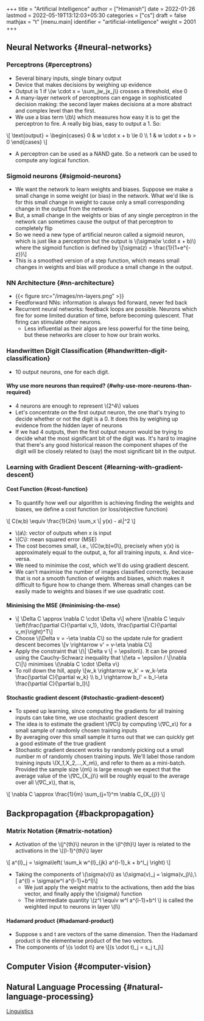 +++
title = "Artificial Intelligence"
author = ["Himanish"]
date = 2022-01-26
lastmod = 2022-05-19T13:12:03+05:30
categories = ["cs"]
draft = false
mathjax = "t"
[menu.main]
  identifier = "artificial-intelligence"
  weight = 2001
+++

## Neural Networks {#neural-networks}


### Perceptrons {#perceptrons}

-   Several binary inputs, single binary output
-   Device that makes decisions by weighing up evidence
-   Output is 1 if \\(w \cdot x = \sum\_jw\_jx\_j\\) crosses a threshold, else 0
-   A many-layer network of perceptrons can engage in sophisticated decision making: the second layer makes decisions at a more abstract and complex level than the first.
-   We use a bias term \\(b\\) which measures how easy it is to get the perceptron to fire. A really big bias, easy to output a 1. So:

\\[ \text{output} = \begin{cases}
0 & w \cdot x + b \le 0 \\\\
1 & w \cdot x + b > 0
\end{cases}
\\]

-   A perceptron can be used as a NAND gate. So a network can be used to compute any logical function.


### Sigmoid neurons {#sigmoid-neurons}

-   We want the network to learn weights and biases. Suppose we make a small change in some weight (or bias) in the network. What we'd like is for this small change in weight to cause only a small corresponding change in the output from the network
-   But, a small change in the weights or bias of any single perceptron in the network can sometimes cause the output of that perceptron to completely flip
-   So we need a new type of artificial neuron called a sigmoid neuron, which is just like a perceptron but the output is \\(\sigma(w \cdot x + b)\\) where the sigmoid function is defined by \\[\sigma(z) = \frac{1}{1+e^{-z}}\\]
-   This is a smoothed version of a step function, which means small changes in weights and bias will produce a small change in the output.


### NN Architecture {#nn-architecture}

-   {{< figure src="/images/nn-layers.png" >}}
-   Feedforward NNs: information is always fed forward, never fed back
-   Recurrent neural networks: feedback loops are possible. Neurons which fire for some limited duration of time, before becoming quiescent. That firing can stimulate other neurons.
    -   Less influential as their algos are less powerful for the time being, but these networks are closer to how our brain works.


### Handwritten Digit Classification {#handwritten-digit-classification}

-   10 output neurons, one for each digit.


#### Why use more neurons than required? {#why-use-more-neurons-than-required}

-   4 neurons are enough to represent \\(2^4\\) values
-   Let's concentrate on the first output neuron, the one that's trying to decide whether or not the digit is a 0. It does this by weighing up evidence from the hidden layer of neurons
-   If we had 4 outputs, then the first output neuron would be trying to decide what the most significant bit of the digit was. It's hard to imagine that there's any good historical reason the component shapes of the digit will be closely related to (say) the most significant bit in the output.


### Learning with Gradient Descent {#learning-with-gradient-descent}


#### Cost Function {#cost-function}

-   To quantify how well our algorithm is achieving finding the weights and biases, we define a cost function (or loss/objective function)

\\[ C(w,b) \equiv \frac{1}{2n} \sum\_x \\| y(x) - a\\|^2 \\]

-   \\(a\\): vector of outputs when x is input
-   \\(C\\): mean squared error (MSE)
-   The cost becomes small, i.e., \\(C(w,b)≈0\\), precisely when y(x) is approximately equal to the output, a, for all training inputs, x. And vice-versa.
-   We need to minimise the cost, which we'll do using gradient descent.
-   We can't maximise the number of images classified correctly, because that is not a smooth function of weights and biases, which makes it difficult to figure how to change them. Whereas small changes can be easily made to weights and biases if we use quadratic cost.


#### Minimising the MSE {#minimising-the-mse}

-   \\[  \Delta C \approx \nabla C \cdot \Delta v\\] where \\[\nabla C \equiv \left(\frac{\partial C}{\partial v\_1}, \ldots,
      \frac{\partial C}{\partial v\_m}\right)^T\\]
-   Choose \\(\Delta v = -\eta \nabla C\\) so the update rule for gradient descent becomes \\[v \rightarrow v' = v-\eta \nabla C\\]
-   Apply the constraint that \\(\\| \Delta v \\| = \epsilon\\). It can be proved using the Cauchy-Schwarz inequality that \\(\eta = \epsilon / \\|\nabla C\\|\\) minimises \\(\nabla C \cdot \Delta v\\)
-   To roll down the hill, apply \\[w\_k \rightarrow w\_k' = w\_k-\eta \frac{\partial C}{\partial w\_k} \\\\
      b\_l \rightarrow b\_l' = b\_l-\eta \frac{\partial C}{\partial b\_l}\\]


#### Stochastic gradient descent {#stochastic-gradient-descent}

-   To speed up learning, since computing the gradients for all training inputs can take time, we use stochastic gradient descent
-   The idea is to estimate the gradient \\(∇C\\) by computing \\(∇C\_x\\) for a small sample of randomly chosen training inputs
-   By averaging over this small sample it turns out that we can quickly get a good estimate of the true gradient
-   Stochastic gradient descent works by randomly picking out a small number m of randomly chosen training inputs. We'll label those random training inputs \\(X\_1,X\_2,…,X\_m\\), and refer to them as a mini-batch. Provided the sample size \\(m\\) is large enough we expect that the average value of the \\(∇C\_{X\_j}\\) will be roughly equal to the average over all \\(∇C\_x\\), that is,

\\[  \nabla C \approx \frac{1}{m} \sum\_{j=1}^m \nabla C\_{X\_{j}}
\\]


## Backpropagation {#backpropagation}


### Matrix Notation {#matrix-notation}

-   Activation of the \\(j^{th}\\) neuron in the \\(l^{th}\\) layer is related to the activations in the \\((l-1)^{th}\\) layer

\\[  a^{l}\_j = \sigma\left( \sum\_k w^{l}\_{jk} a^{l-1}\_k + b^l\_j \right)
\\]

-   Taking the components of \\(\sigma(v)\\) as \\(\sigma(v)\_j = \sigma(v\_j)\\),\\[    a^{l} = \sigma(w^l a^{l-1}+b^l)\\]
    -   We just apply the weight matrix to the activations, then add the bias vector, and finally apply the \\(\sigma\\) function
    -   The intermediate quantity \\(z^l \equiv w^l a^{l-1}+b^l \\) is called the weighted input to neurons in layer \\(l\\)


#### Hadamard product {#hadamard-product}

-   Suppose s and t are vectors of the same dimension. Then the Hadamard product is the elementwise product of the two vectors.
-   The components of \\(s \odot t\\) are \\[(s \odot t)\_j = s\_j t\_j\\]


## Computer Vision {#computer-vision}


## Natural Language Processing {#natural-language-processing}

[Linguistics](/notes/linguistics)
